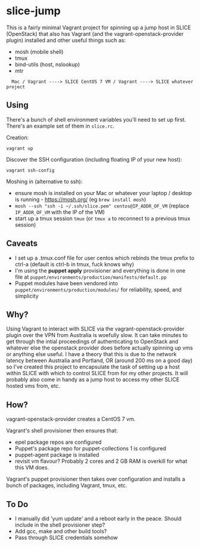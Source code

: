 # slice-jump

This is a fairly minimal Vagrant project for spinning up a jump host in SLICE
(OpenStack) that also has Vagrant (and the vagrant-openstack-provider plugin) installed and other useful things such as:
- mosh (mobile shell)
- tmux
- bind-utils (host, nslookup)
- mtr

```
  Mac / Vagrant ----> SLICE CentOS 7 VM / Vagrant ----> SLICE whatever project
```

## Using

There's a bunch of shell environment variables you'll need to set up first. There's an example set of them in `slice.rc`.

Creation:

```
vagrant up
```

Discover the SSH configuration (including floating IP of your new host):

```
vagrant ssh-config
```

Moshing in (alternative to ssh):
- ensure mosh is installed on your Mac or whatever your laptop / desktop is running - https://mosh.org/ (eg `brew install mosh`)
- `mosh --ssh "ssh -i ~/.ssh/slice.pem" centos@IP_ADDR_OF_VM` (replace `IP_ADDR_OF_VM` with the IP of the VM)
- start up a tmux session `tmux` (or `tmux a` to reconnect to a previous tmux session)

## Caveats

- I set up a .tmux.conf file for user centos which rebinds the tmux prefix to ctrl-a (default is ctrl-b in tmux, fuck knows why)
- I'm using the **puppet apply** provisioner and everything is done in one file at `puppet/environments/production/manifests/default.pp`
- Puppet modules have been vendored into `puppet/environments/production/modules/` for reliability, speed, and simplicity

## Why?

Using Vagrant to interact with SLICE via the vagrant-openstack-provider plugin over the VPN from Australia is woefully slow. It can take minutes to get through the intial proceedings of authenticating to OpenStack and whatever else the openstack provider does before actually spinning up vms or anything else useful. I have a theory that this is due to the network latency between Australia and Portland, OR (around 200 ms on a good day) so I've created this project to encapsulate the task of setting up a host within SLICE with which to control SLICE from for my other projects. It will probably also come in handy as a jump host to access my other SLICE hosted vms from, etc.

## How?

vagrant-openstack-provider creates a CentOS 7 vm.

Vagrant's shell provisioner then ensures that:
- epel package repos are configured
- Puppet's package repo for puppet-collections 1 is configured
- puppet-agent package is installed
- revisit vm flavour? Probably 2 cores and 2 GB RAM is overkill for what this VM does.

Vagrant's puppet provisioner then takes over configuration and installs a bunch of packages, including Vagrant, tmux, etc.

## To Do

- I manually did 'yum update' and a reboot early in the peace. Should include in the shell provisioner step?
- Add gcc, make and other build tools?
- Pass through SLICE credentials somehow

